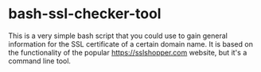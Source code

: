 # bash-ssl-checker-tool
This is a very simple bash script that you could use to gain general information for the SSL certificate of a certain domain name. It is based on the functionality of the popular https://sslshopper.com website, but it's a command line tool.
